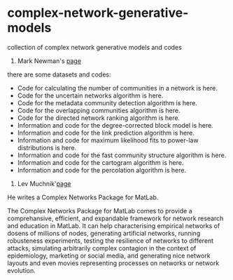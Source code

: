 # complex-network-generative-models
collection of complex network generative models and codes

1. Mark Newman's [page](http://www-personal.umich.edu/~mejn/)

there are some datasets and codes:

- Code for calculating the number of communities in a network is here.
- Code for the uncertain networks algorithm is here.
- Code for the metadata community detection algorithm is here.
- Code for the overlapping communities algorithm is here.
- Code for the directed network ranking algorithm is here.
- Information and code for the degree-corrected block model is here.
- Information and code for the link prediction algorithm is here.
- Information and code for maximum likelihood fits to power-law distributions is here.
- Information and code for the fast community structure algorithm is here.
- Information and code for the cartogram algorithm is here.
- Information and code for the percolation algorithm is here. 

1. Lev Muchnik'[page](http://www.levmuchnik.net/index.html)

He writes a Complex Networks Package for MatLab.

The Complex Networks Package for MatLab comes to provide a comprehansive, efficient, and expandable framework for network research and education in MatLab. It can help characterising empirical networks of dosens of millions of nodes, generating artificial networks, running robusteness experiments, testing the resilience of networks to different attacks, simulating arbitrarily complex contagion in the context of epidemiology, marketing or social media, and generating nice network layouts and even movies representing processes on networks or network evolution. 
